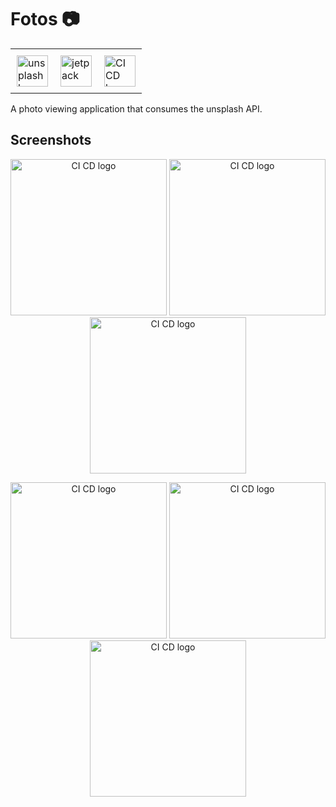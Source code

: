 # Fotos :camera:
<p align="center">
<table align="center">
         <tr>
         <td style="padding:10px"><img src="https://user-images.githubusercontent.com/59829833/180713345-0b2f5d7e-47b5-433f-ad4d-c63ea547e1c0.png" alt="unsplash logo" width="50"></td>
            <td style="padding:10px"><img src="https://user-images.githubusercontent.com/59829833/180710578-d510b3f2-fcc9-4144-9a86-880457b4d43b.png" alt="jetpack compose logo" width="50"></td>
            <td style="padding:10px"><img src="https://user-images.githubusercontent.com/59829833/180711145-b2810b35-3f0e-409c-9d89-76bb73b119db.png" alt="CI CD logo" width="50"></td> 
         </tr>
</table>
</p>

A photo viewing application that consumes the unsplash API.
## Screenshots

<p align="center">
         <tr>
          <img src="https://user-images.githubusercontent.com/59829833/183667022-3149321e-828f-4b87-a249-7729c7cc6b38.jpg" alt="CI CD logo" width="250">
          <img src="https://user-images.githubusercontent.com/59829833/183674325-d1655275-8c68-4ff1-aedc-a2d0f173d58e.jpg" alt="CI CD logo" width="250">
          <img src="https://user-images.githubusercontent.com/59829833/183674545-a0d17a94-5c46-4b64-b8bb-dfc27a2fa489.jpg" alt="CI CD logo" width="250">
         </tr>
</p>

<p align="center">
         <tr>
         <img src="https://user-images.githubusercontent.com/59829833/190867012-9f3f4a34-11df-492c-8201-ad53e2d28bfd.jpg" alt="CI CD logo" width="250">
         <img src="https://user-images.githubusercontent.com/59829833/190866994-b8a81410-b8e7-4365-b819-886fd4ba4208.jpg" alt="CI CD logo" width="250">
          <img src="https://user-images.githubusercontent.com/59829833/190866966-e814d917-dbb5-4c13-9198-16f3f1f5bd39.jpg" alt="CI CD logo" width="250">
         </tr>
</p>






